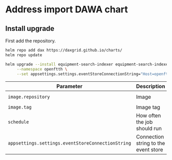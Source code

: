 # Address import DAWA chart

## Install upgrade

First add the repository.

```sh
helm repo add dax https://daxgrid.github.io/charts/
helm repo update
```

```sh
helm upgrade --install equipment-search-indexer equipment-search-indexer \
     --namespace openftth \
     --set appsettings.settings.eventStoreConnectionString="Host=openftth-event-store-postgresql;Port=5432;Username=postgres;Password=postgres;Database=EVENT_STORE"
```

| Parameter                                         | Description                          | Default                        |
|---------------------------------------------------|--------------------------------------|--------------------------------|
| `image.repository`                                | Image                                | `openftth/address-import-dawa` |
| `image.tag`                                       | Image tag                            | Latest image tag               |
| `schedule`                                        | How often the job should run         | `0 0 * * *`                    |
| `appsettings.settings.eventStoreConnectionString` | Connection string to the event store | `""`                           |
